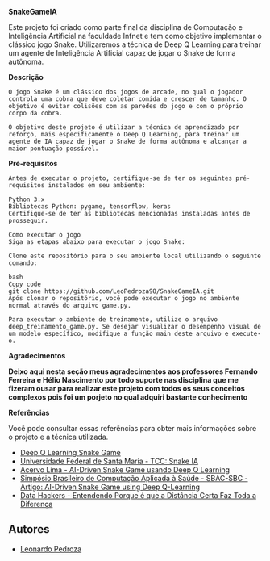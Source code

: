 
**SnakeGameIA**

Este projeto foi criado como parte final da disciplina de Computação e Inteligência Artificial na faculdade Infnet e tem como objetivo implementar o clássico jogo Snake. Utilizaremos a técnica de Deep Q Learning para treinar um agente de Inteligência Artificial capaz de jogar o Snake de forma autônoma.



**Descrição**
```
O jogo Snake é um clássico dos jogos de arcade, no qual o jogador controla uma cobra que deve coletar comida e crescer de tamanho. O objetivo é evitar colisões com as paredes do jogo e com o próprio corpo da cobra.

O objetivo deste projeto é utilizar a técnica de aprendizado por reforço, mais especificamente o Deep Q Learning, para treinar um agente de IA capaz de jogar o Snake de forma autônoma e alcançar a maior pontuação possível.
```

**Pré-requisitos**
```
Antes de executar o projeto, certifique-se de ter os seguintes pré-requisitos instalados em seu ambiente:

Python 3.x
Bibliotecas Python: pygame, tensorflow, keras
Certifique-se de ter as bibliotecas mencionadas instaladas antes de prosseguir.

Como executar o jogo
Siga as etapas abaixo para executar o jogo Snake:

Clone este repositório para o seu ambiente local utilizando o seguinte comando:

bash
Copy code
git clone https://github.com/LeoPedroza98/SnakeGameIA.git
Após clonar o repositório, você pode executar o jogo no ambiente normal através do arquivo game.py.

Para executar o ambiente de treinamento, utilize o arquivo deep_treinamento_game.py. Se desejar visualizar o desempenho visual de um modelo específico, modifique a função main deste arquivo e execute-o.
```
**Agradecimentos**


**Deixo aqui nesta seção meus agradecimentos aos professores Fernando Ferreira e Hélio Nascimento por todo suporte nas disciplina que me fizeram ousar para realizar este projeto com todos os seus conceitos complexos pois foi um porjeto no qual adquiri bastante conhecimento**


**Referências**

Você pode consultar essas referências para obter mais informações sobre o projeto e a técnica utilizada.
- [Deep Q Learning Snake Game](https://www.youtube.com/watch?v=L8ypSXwyBds&t=1632s)
- [Universidade Federal de Santa Maria - TCC: Snake IA](https://repositorio.ufsm.br/bitstream/handle/1/21432/TG460_Daniel%20Matheus%20Doebber.pdf?sequence=1)
- [Acervo Lima - AI-Driven Snake Game usando Deep Q Learning]( https://acervolima.com/ai-driven-snake-game-usando-deep-q-learning/)
- [Simpósio Brasileiro de Computação Aplicada à Saúde - SBAC-SBC - Artigo: AI-Driven Snake Game using Deep Q-Learning](https://sol.sbc.org.br/index.php/eniac/article/view/18285)
- [Data Hackers - Entendendo Porque é que a Distância Certa Faz Toda a Diferença](https://medium.com/data-hackers/entendendo-porque-é-que-a-distância-certa-faz-toda-a-diferença-648030c9bae2)

## Autores

- [Leonardo Pedroza](https://github.com/LeoPedroza98)
